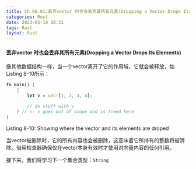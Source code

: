 ```yaml
---
title: Ch 08.01:丢弃vector 时也会丢弃其所有元素(Dropping a Vector Drops Its Elements)
categories: Rust
date: 2023-05-18 10:31
tags: Rust
layout: Rust
---
```

#### 丢弃vector 时也会丢弃其所有元素(Dropping a Vector Drops Its Elements)

像其他数据结构一样，当一个vector离开了它的作用域，它就会被释放，如Listing 8-10所示：

```rust
fn main() {
    {
        let v = vec![1, 2, 3, 4];

        // do stuff with v
    } // <- v goes out of scope and is freed here
}
```

Listing 8-10: Showing where the vector and its elements are droped

当vector被删除时，它的所有内容也会被删除，这意味着它所持有的整数将被清除。借用检查器确保仅在vector本身有效时才使用对向量内容的任何引用。



接下来，我们将学习下一个集合类型：`String`
